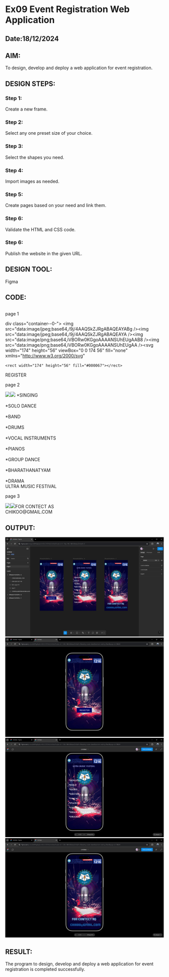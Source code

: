 # Ex09 Event Registration Web Application
## Date:18/12/2024

## AIM:
To design, develop and deploy a web application for event registration.

## DESIGN STEPS:

### Step 1:
Create a new frame.

### Step 2:
Select any one preset size of your choice.

### Step 3:
Select the shapes you need.

### Step 4:
Import images as needed.

### Step 5:
Create pages based on your need and link them.

### Step 6:

Validate the HTML and CSS code.

### Step 6:

Publish the website in the given URL.

## DESIGN TOOL:
Figma

## CODE:
```
```
page 1

div class="container--0-">
  <img
    src="data:image/jpeg;base64,/9j/4AAQSkZJRgABAQEAYABg
 /><img
    src="data:image/jpeg;base64,/9j/4AAQSkZJRgABAQEAYA
 /><img
    src="data:image/png;base64,iVBORw0KGgoAAAANSUhEUgAAB8
 /><img
    src="data:image/png;base64,iVBORw0KGgoAAAANSUhEUgAA
/><svg
    width="174"
    height="56"
    viewBox="0 0 174 56"
    fill="none"
    xmlns="http://www.w3.org/2000/svg"
  >
    <rect width="174" height="56" fill="#000067"></rect>
  </svg>
  <div class="text-0-1-5">REGISTER</div>
</div>

page 2

<div class="container--0-">
  <img
    src="data:image/jpeg;base64,/9j/4AAQSkZJRgABAQEAYABgAAD/2wB
 /><img
    src="data:image/png;base64,iVBORw0KGgoAAAANSUhEUgAAA+
/><img
    src="data:image/png;base64,iVBORw0KGgoAAAANSUhEUgA
 />
  <div class="text-0-1-3">
    *SINGING<br /><br />*SOLO DANCE<br /><br />*BAND<br /><br />*DRUMS<br /><br />*VOCAL
    INSTRUMENTS<br /><br />*PIANOS<br /><br />*GROUP DANCE<br /><br />*BHARATHANATYAM<br /><br />*DRAMA
  </div>
  <div class="text-0-1-4">ULTRA MUSIC FESTIVAL</div>
</div>

page 3

<div class="container--0-">
  <img
    src="data:image/jpeg;base64,/9j/4AAQSkZJRgABAQEAYABgAAD
 /><img
    src="data:image/png;base64,iVBORw0KGgoAAAANSUhEUgAAB8Q
 /><img
    src="data:image/png;base64,iVBORw0KGgoAAAANSUhEUgAAA+gA
  />
  <div class="text-0-1-3">FOR CONTECT AS</div>
  <div class="text-0-1-4">CHIKOO@GMAIL.COM</div>
</div>


## OUTPUT:
![alt text](<Screenshot 2024-12-18 202942.png>)
![alt text](<Screenshot 2024-12-18 204233.png>)
![alt text](<Screenshot 2024-12-18 204243.png>)
![alt text](<Screenshot 2024-12-18 204254.png>)

## RESULT:
The program to design, develop and deploy a web application for event registration is completed successfully.
